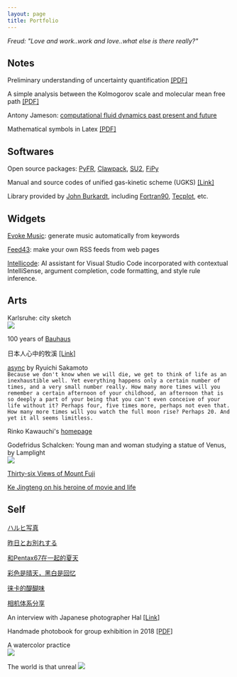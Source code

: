 ```yaml
---
layout: page
title: Portfolio
---
```


*Freud: "Love and work..work and love..what else is there really?"*

## Notes

Preliminary understanding of uncertainty quantification [[PDF]](../documents//understand-uq.pdf)

A simple analysis between the Kolmogorov scale and molecular mean free path [[PDF]](../documents//kolmogorov-mfp.pdf)

Antony Jameson: [computational fluid dynamics past present and future](../documents//jameson-cfd.pdf)

Mathematical symbols in Latex [[PDF]](../documents//latex-math.pdf)

## Softwares

Open source packages: [PyFR](http://www.pyfr.org), [Clawpack](http://www.clawpack.org), [SU2](https://su2code.github.io), [FiPy](https://www.ctcms.nist.gov/fipy/)

Manual and source codes of unified gas-kinetic scheme (UGKS) [[Link]](https://github.com/vavrines/UGKS)

Library provided by [John Burkardt](http://people.sc.fsu.edu/~jburkardt/), including [Fortran90](http://people.sc.fsu.edu/~jburkardt/f_src/f_src.html), [Tecplot](https://people.sc.fsu.edu/~jburkardt/data/tec/tec.html), etc.

## Widgets

[Evoke Music](https://evokemusic.ai): generate music automatically from keywords

[Feed43](https://feed43.com): make your own RSS feeds from web pages

[Intellicode](https://visualstudio.microsoft.com/services/intellicode/): AI assistant for Visual Studio Code incorporated with contextual IntelliSense, argument completion, code formatting, and style rule inference.

## Arts

Karlsruhe: city sketch  
![](../img/karlsruhe-city.jpg)

100 years of [Bauhaus](https://www.bauhaus100.com)

日本人心中的牧溪 [[Link]](https://kknews.cc/culture/4xolkag.html?__cf_chl_jschl_tk__=1610e569409ebe1e9a653a4cc5247d87e39b7940-1582063102-0-AYWQmPz7TH3MQ7H9xq4Q-4EfwxPAM3mpPSAWeYKWBsaOioikFfcPYk-bsHKH7RvQp4qbNtI9iGOEm_4wwMdnX3iZUEmzyjEPrTiPauoc3PWxCv2kD8g57DKzlsTxxCfBaajOOQjYye9HVw-HGK8mKy-4VXm3FYyqEu7GjuO55d0xIWs0AAtvqmuSrqCXkEtwIK5impGxZmBZrJTI_D9HGH5PG_OO7MIrkktZ-aRfq6zSnKwFg5o4O_3yKWeMR0evsvf38LPyrg2Wyo4CjIo7gVgp6gMcxhqLMapb34Op6SbX)

[async](https://open.spotify.com/album/2535QNWIvsIszI8AglJQO4) by Ryuichi Sakamoto  
``Because we don't know when we will die, we get to think of life as an inexhaustible well. Yet everything happens only a certain number of times, and a very small number really. How many more times will you remember a certain afternoon of your childhood, an afternoon that is so deeply a part of your being that you can't even conceive of your life without it? Perhaps four, five times more, perhaps not even that. How many more times will you watch the full moon rise? Perhaps 20. And yet it all seems limitless.``

Rinko Kawauchi's [homepage](http://rinkokawauchi.com/en/)

Godefridus Schalcken: Young man and woman studying a statue of Venus, by Lamplight  
![](../img/schalcken.jpg)

[Thirty-six Views of Mount Fuji](https://en.wikipedia.org/wiki/Thirty-six_Views_of_Mount_Fuji)  

[Ke Jingteng on his heroine of movie and life](https://www.douban.com/group/topic/23504918)

## Self

[ハルヒ写真](https://mp.weixin.qq.com/s/xtO2XZOpszmFdopXpdH_yA)

[昨日とお別れする](https://mp.weixin.qq.com/s/aetFmPgmf2VVojxJhPBdEQ)

[和Pentax67在一起的夏天](https://mp.weixin.qq.com/s/d_yCgGFLaHUSTHYQtTzIcg)

[彩色是晴天，黑白是回忆](https://mp.weixin.qq.com/s/VQB9Z0N1Jwq9XT3SwYE6Yw)

[徕卡的醍醐味](https://mp.weixin.qq.com/s/dRqv2GKwANWBogJdmLGmfg)

[相机体系分享](https://mp.weixin.qq.com/s/sHqkYBVWbO8OwHy7QNwpNg)

An interview with Japanese photographer Hal [[Link]](http://www.heyshow.com/mobile-article-detail/?id=36746)

Handmade photobook for group exhibition in 2018 [[PDF]](../documents//album-2018.pdf)

A watercolor practice  
![](https://i.loli.net/2019/05/19/5ce0c954129e181640.jpg)

The world is that unreal
![](../img/kobe-jersey.jpg)
